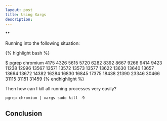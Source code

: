 ```yaml
---
layout: post
title: Using Xargs
description:
---
```

**


Running into the following situation:

{% highlight bash %}

$ pgrep chromium
  4175
  4326
  5615
  5720
  6282
  8392
  8667
  9266
  9414
  9423
  11238
  12996
  13567
  13571
  13572
  13573
  13577
  13622
  13630
  13640
  13657
  13664
  13672
  14382
  16284
  16830
  16845
  17375
  18438
  21390
  23346
  30466
  31115
  31151
  31459
{% endhighlight %}


Then how can I kill all running processes very easily?

    pgrep chromium | xargs sudo kill -9


## Conclusion


